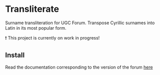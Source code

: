 Transliterate
===============

Surname transliteration for UGC Forum.
Transpose Cyrillic surnames into Latin in its most popular form.

:heavy_exclamation_mark: This project is currently on work in progress!

Install
---------

Read the documentation corresponding to the version of the forum [here](https://github.com/David-Baron/ugc-transliterator/tree/master/docs)
